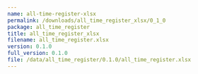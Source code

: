 ```yaml
---
name: all-time-register-xlsx
permalink: /downloads/all_time_register_xlsx/0_1_0
package: all_time_register
title: all_time_register_xlsx
filename: all_time_register.xlsx
version: 0.1.0
full_version: 0.1.0
file: /data/all_time_register/0.1.0/all_time_register.xlsx
---
```

